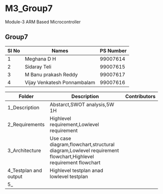 # M3_Group7
Module-3 ARM Based Microcontroller
## Group7
| Sl No | Names |PS Number |
| ------ | ---------- | ----------- |
| 1 | Meghana D H | 99007614 |
| 2 | Sidaray Teli | 99007615 |
| 3 | M Banu prakash Reddy | 99007617 |
| 4 | Vijay Venkatesh Ponnambalam | 99007616 |

|Folder|Description|Contributors|
|-------|----------|------------|
|1_Description|Abstarct,SWOT analysis,5W 1H|
|2_Requirements|Highlevel requirement,Lowlevel requirement|
|3_Architecture|Use case diagram,flowchart,structural diagram,Lowlevel requirement flowchart,Highlevel requirement flowchart|
|4_Testplan and output|Highlevel testplan anad lowlevel testplan|
|5_

